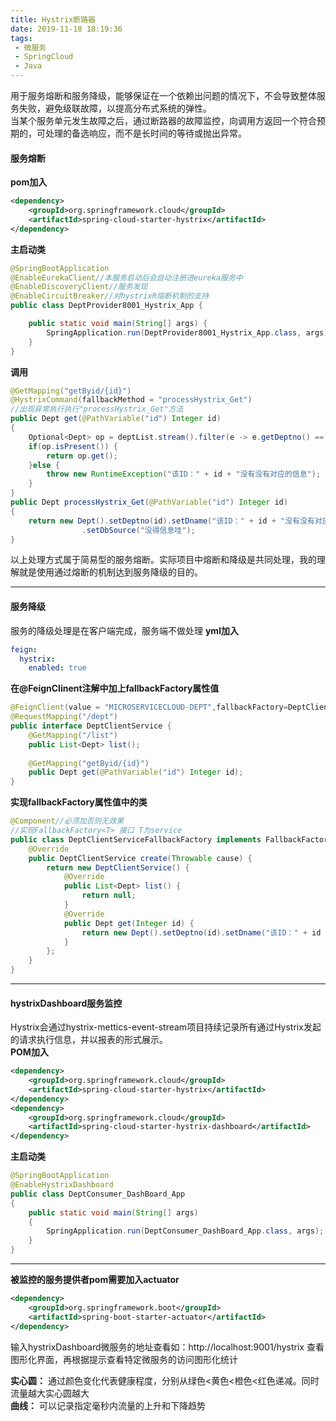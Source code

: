 ```yaml
---
title: Hystrix断路器
date: 2019-11-18 18:19:36
tags:
 - 微服务
 - SpringCloud
 - Java
---
```

用于服务熔断和服务降级，能够保证在一个依赖出问题的情况下，不会导致整体服务失败，避免级联故障，以提高分布式系统的弹性。  
当某个服务单元发生故障之后，通过断路器的故障监控，向调用方返回一个符合预期的，可处理的备选响应，而不是长时间的等待或抛出异常。  
#### 服务熔断
**pom加入**

``` xml
<dependency>
    <groupId>org.springframework.cloud</groupId>
    <artifactId>spring-cloud-starter-hystrix</artifactId>
</dependency>
```  

**主启动类**

``` java
@SpringBootApplication
@EnableEurekaClient//本服务启动后会自动注册进eureka服务中
@EnableDiscoveryClient//服务发现
@EnableCircuitBreaker//对hystrixR熔断机制的支持
public class DeptProvider8001_Hystrix_App {

	public static void main(String[] args) {
		SpringApplication.run(DeptProvider8001_Hystrix_App.class, args);
	}
}
```  

**调用**
``` java
@GetMapping("getByid/{id}")
@HystrixCommand(fallbackMethod = "processHystrix_Get")
//出现异常执行执行"processHystrix_Get"方法
public Dept get(@PathVariable("id") Integer id)
{
    Optional<Dept> op = deptList.stream().filter(e -> e.getDeptno() == id).findFirst();
    if(op.isPresent()) {
        return op.get();
    }else {
        throw new RuntimeException("该ID：" + id + "没有没有对应的信息");
    }
}
public Dept processHystrix_Get(@PathVariable("id") Integer id)
{
    return new Dept().setDeptno(id).setDname("该ID：" + id + "没有没有对应的信息,null--@HystrixCommand")
				.setDbSource("没得信息哇");
}
```  

以上处理方式属于简易型的服务熔断。实际项目中熔断和降级是共同处理，我的理解就是使用通过熔断的机制达到服务降级的目的。  

---   

#### 服务降级
服务的降级处理是在客户端完成，服务端不做处理
**yml加入**
``` yml
feign: 
  hystrix: 
    enabled: true
```  

**在@FeignClinent注解中加上fallbackFactory属性值**    

``` java
@FeignClient(value = "MICROSERVICECLOUD-DEPT",fallbackFactory=DeptClientServiceFallbackFactory.class)
@RequestMapping("/dept")
public interface DeptClientService {
	@GetMapping("/list")
	public List<Dept> list();
	
	@GetMapping("getByid/{id}")
	public Dept get(@PathVariable("id") Integer id);
}
```  

**实现fallbackFactory属性值中的类**  

``` java
@Component//必须加否则无效果
//实现FallbackFactory<T> 接口 T为service
public class DeptClientServiceFallbackFactory implements FallbackFactory<DeptClientService>{
	@Override
	public DeptClientService create(Throwable cause) {
		return new DeptClientService() {
			@Override
			public List<Dept> list() {
				return null;
			}
			@Override
			public Dept get(Integer id) {
				return new Dept().setDeptno(id).setDname("该ID：" + id + "没有没有对应的信息,Consumer客户端提供的降级信息,此刻服务Provider已经关闭");
			}
		};
	}
}
```  
---  

#### hystrixDashboard服务监控
Hystrix会通过hystrix-mettics-event-stream项目持续记录所有通过Hystrix发起的请求执行信息，并以报表的形式展示。  
**POM加入**  

``` xml
<dependency>
    <groupId>org.springframework.cloud</groupId>
    <artifactId>spring-cloud-starter-hystrix</artifactId>
</dependency>
<dependency>
    <groupId>org.springframework.cloud</groupId>
    <artifactId>spring-cloud-starter-hystrix-dashboard</artifactId>
</dependency>
```  

**主启动类**  

``` java
@SpringBootApplication
@EnableHystrixDashboard
public class DeptConsumer_DashBoard_App
{
	public static void main(String[] args)
	{
		SpringApplication.run(DeptConsumer_DashBoard_App.class, args);
	}
}
``` 
---

**被监控的服务提供者pom需要加入actuator**
``` xml
<dependency>
    <groupId>org.springframework.boot</groupId>
    <artifactId>spring-boot-starter-actuator</artifactId>
</dependency>
```  
输入hystrixDashboard微服务的地址查看如：http://localhost:9001/hystrix 查看图形化界面，再根据提示查看特定微服务的访问图形化统计  

**实心圆：** 通过颜色变化代表健康程度，分别从绿色<黄色<橙色<红色递减。同时流量越大实心圆越大  
**曲线：** 可以记录指定毫秒内流量的上升和下降趋势
